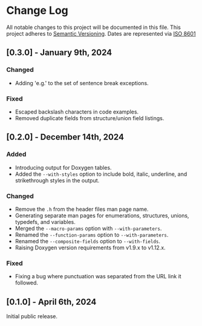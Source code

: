 # Change Log

All notable changes to this project will be documented in this file.
This project adheres to [Semantic Versioning](http://semver.org/).
Dates are represented via [ISO 8601](https://www.iso.org/iso-8601-date-and-time-format.html)

## [0.3.0] - January 9th, 2024

### Changed

* Adding 'e.g.' to the set of sentence break exceptions.

### Fixed

* Escaped backslash characters in code examples.
* Removed duplicate fields from structure/union field listings.

## [0.2.0] - December 14th, 2024

### Added

* Introducing output for Doxygen tables.
* Added the `--with-styles` option to include bold, italic, underline, and strikethrough styles in the output.

### Changed

* Remove the `.h` from the header files man page name.
* Generating separate man pages for enumerations, structures, unions, typedefs, and variables.
* Merged the `--macro-params` option with `--with-parameters`.
* Renamed the `--function-params` option to `--with-parameters`.
* Renamed the `--composite-fields` option to `--with-fields`.
* Raising Doxygen version requirements from v1.9.x to v1.12.x.

### Fixed

* Fixing a bug where punctuation was separated from the URL link it followed.

## [0.1.0] - April 6th, 2024

Initial public release.
